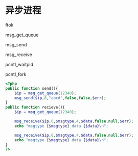 # 异步进程

ftok

msg_get_queue

msg_send

msg_receive

pcntl_waitpid

pcntl_fork

```php
<?php
public function send(){
	$ip = msg_get_queue(12340);
	msg_send($ip,8,"abcd",false,false,$err); 
}
public function recieve(){
	$ip = msg_get_queue(12340);

	msg_receive($ip,0,$msgtype,4,$data,false,null,$err); 
	echo "msgtype {$msgtype} data {$data}\n";

	msg_receive($ip,0,$msgtype,4,$data,false,null,$err); 
	echo "msgtype {$msgtype} data {$data}\n";
}
?>
```
